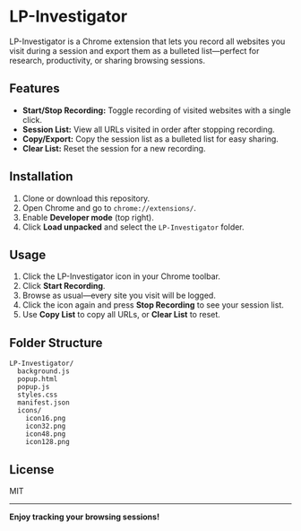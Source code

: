 # LP-Investigator

LP-Investigator is a Chrome extension that lets you record all websites you visit during a session and export them as a bulleted list—perfect for research, productivity, or sharing browsing sessions.

## Features

- **Start/Stop Recording:** Toggle recording of visited websites with a single click.
- **Session List:** View all URLs visited in order after stopping recording.
- **Copy/Export:** Copy the session list as a bulleted list for easy sharing.
- **Clear List:** Reset the session for a new recording.

## Installation

1. Clone or download this repository.
2. Open Chrome and go to `chrome://extensions/`.
3. Enable **Developer mode** (top right).
4. Click **Load unpacked** and select the `LP-Investigator` folder.

## Usage

1. Click the LP-Investigator icon in your Chrome toolbar.
2. Click **Start Recording**.
3. Browse as usual—every site you visit will be logged.
4. Click the icon again and press **Stop Recording** to see your session list.
5. Use **Copy List** to copy all URLs, or **Clear List** to reset.

## Folder Structure

```
LP-Investigator/
  background.js
  popup.html
  popup.js
  styles.css
  manifest.json
  icons/
    icon16.png
    icon32.png
    icon48.png
    icon128.png
```

## License

MIT

---

**Enjoy tracking your browsing sessions!** 